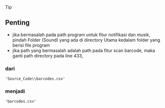 >[!TIP]
>## Penting
- jika bermasalah pada path program untuk fitur notifikasi dan musik, pindah Folder (Sound) yang ada di directory Utama kedalam folder yang berisi file program
- jika path yang bermasalah adalah path pada fitur scan barcode, maka ganti path directory pada line 433,
### dari
  	'Source_Code\\barcodes.csv'
### menjadi
	'barcodes.csv'
